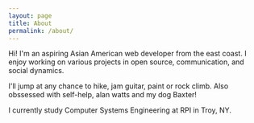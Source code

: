 ```yaml
---
layout: page
title: About
permalink: /about/
---
```


Hi! I'm an aspiring Asian American web developer from the east coast. I enjoy working on various projects in open source, communication, and social dynamics.

I'll jump at any chance to hike, jam guitar, paint or rock climb. Also obssessed with self-help, alan watts and my dog Baxter! 

I currently study Computer Systems Engineering at RPI in Troy, NY.
